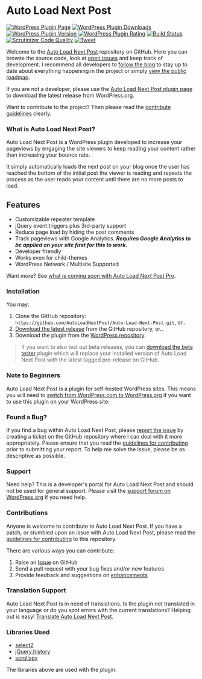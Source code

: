 # Auto Load Next Post

[![WordPress Plugin Page](https://img.shields.io/badge/WordPress-%E2%86%92-lightgrey.svg?style=flat-square)](https://wordpress.org/plugins/auto-load-next-post/)
[![WordPress Plugin Downloads](https://img.shields.io/wordpress/plugin/dt/auto-load-next-post.svg?style=flat)](https://wordpress.org/plugins/auto-load-next-post/)
[![WordPress Plugin Version](https://img.shields.io/wordpress/v/auto-load-next-post.svg?style=flat)](https://wordpress.org/plugins/auto-load-next-post/)
[![WordPress Plugin Rating](https://img.shields.io/wordpress/plugin/r/auto-load-next-post.svg?style=flat-square)](https://wordpress.org/support/view/plugin-reviews/auto-load-next-post?filter=5)
[![Build Status](https://scrutinizer-ci.com/g/AutoLoadNextPost/Auto-Load-Next-Post/badges/build.png?b=master)](https://scrutinizer-ci.com/g/AutoLoadNextPost/Auto-Load-Next-Post/build-status/master)
[![Scrutinizer Code Quality](https://scrutinizer-ci.com/g/AutoLoadNextPost/Auto-Load-Next-Post/badges/quality-score.png)](https://scrutinizer-ci.com/g/AutoLoadNextPost/Auto-Load-Next-Post/)
[![Tweet](https://img.shields.io/twitter/url/http/shields.io.svg?style=social)](https://twitter.com/intent/tweet?text=Increase%20your%20page%20views%20on%20your%20WordPress%20site%20as%20visitors%20continue%20reading%20articles%20scrolling%20down%20the%20page.%20—&url=https://autoloadnextpost.com/&via=autoloadnxtpost&hashtags=WordPress)

Welcome to the [Auto Load Next Post](https://autoloadnextpost.com/?utm_medium=auto-load-next-post-github&utm_source=readme&utm_campaign=readme&utm_content=auto-load-next-post) repository on GitHub. Here you can browse the source code, look at [open issues](https://github.com/AutoLoadNextPost/Auto-Load-Next-Post/issues) and keep track of development. I recommend all developers to [follow the blog](https://autoloadnextpost.com/blog/?utm_medium=auto-load-next-post-github&utm_source=readme&utm_campaign=readme&utm_content=auto-load-next-post) to stay up to date about everything happening in the project or simply [view the public roadmap](https://trello.com/b/4X4hs4x7/auto-load-next-post-public-roadmap).

If you are not a developer, please use the [Auto Load Next Post plugin page](https://wordpress.org/plugins/auto-load-next-post/) to download the latest release from WordPress.org.

Want to contribute to the project? Then please read the [contribute guidelines](https://github.com/AutoLoadNextPost/Auto-Load-Next-Post/blob/master/CONTRIBUTING.md) clearly.

### What is Auto Load Next Post?
Auto Load Next Post is a WordPress plugin developed to increase your pageviews by engaging the site viewers to keep reading your content rather than increasing your bounce rate.

It simply automatically loads the next post on your blog once the user has reached the bottom of the initial post the viewer is reading and repeats the process as the user reads your content until there are no more posts to load.

## Features
* Customizable repeater template
* jQuery event triggers plus 3rd-party support
* Reduce page load by hiding the post comments
* Track pageviews with Google Analytics. ***Requires Google Analytics to be applied on your site first for this to work.***
* Developer friendly
* Works even for child-themes
* WordPress Network / Multisite Supported

Want more? See [what is coming soon with Auto Load Next Post Pro](https://autoloadnextpost.com/pro/).

### Installation

You may:
1. Clone the GitHub repository: `https://github.com/AutoLoadNextPost/Auto-Load-Next-Post.git`, or..
2. [Download the latest release](https://github.com/AutoLoadNextPost/Auto-Load-Next-Post/releases) from the GitHub repository, or..
3. Download the plugin from the [WordPress repository](https://wordpress.org/plugins/auto-load-next-post/).

> If you want to also test out beta releases, you can [download the beta tester](https://github.com/AutoLoadNextPost/alnp-beta-tester/archive/master.zip) plugin which will replace your installed version of Auto Load Next Post with the latest tagged pre-release on GitHub.

### Note to Beginners
Auto Load Next Post is a plugin for self-hosted WordPress sites. This means you will need to [switch from WordPress.com to WordPress.org](http://www.wpbeginner.com/wp-tutorials/how-to-properly-move-your-blog-from-wordpress-com-to-wordpress-org/) if you want to use this plugin on your WordPress site.

### Found a Bug?
If you find a bug within Auto Load Next Post, please [report the issue](https://github.com/AutoLoadNextPost/Auto-Load-Next-Post/issues?state=open) by creating a ticket on the GitHub repository where I can deal with it more appropriately. Please ensure that you read the [guidelines for contributing](https://github.com/AutoLoadNextPost/Auto-Load-Next-Post/blob/master/CONTRIBUTING.md) prior to submitting your report. To help me solve the issue, please be as descriptive as possible.

### Support
Need help? This is a developer's portal for Auto Load Next Post and should not be used for general support. Please visit the [support forum on WordPress.org](https://wordpress.org/support/plugin/auto-load-next-post) if you need help.

### Contributions
Anyone is welcome to contribute to Auto Load Next Post. If you have a patch, or stumbled upon an issue with Auto Load Next Post, please read the [guidelines for contributing](https://github.com/AutoLoadNextPost/Auto-Load-Next-Post/blob/master/CONTRIBUTING.md) to this repository.

There are various ways you can contribute:

1. Raise an [Issue](https://github.com/AutoLoadNextPost/Auto-Load-Next-Post/issues) on GitHub
2. Send a pull request with your bug fixes and/or new features
3. Provide feedback and suggestions on [enhancements](https://github.com/AutoLoadNextPost/Auto-Load-Next-Post/issues?direction=desc&labels=Enhancement&page=1&sort=created&state=open)

### Translation Support
Auto Load Next Post is in need of translations. Is the plugin not translated in your language or do you spot errors with the current translations? Helping out is easy! [Translate Auto Load Next Post](https://translate.wordpress.org/projects/wp-plugins/auto-load-next-post).

### Libraries Used
- [select2](https://github.com/select2/select2)
- [jQuery.history](https://github.com/browserstate/history.js)
- [scrollspy](https://github.com/thesmart/jquery-scrollspy)

The libraries above are used with the plugin.
